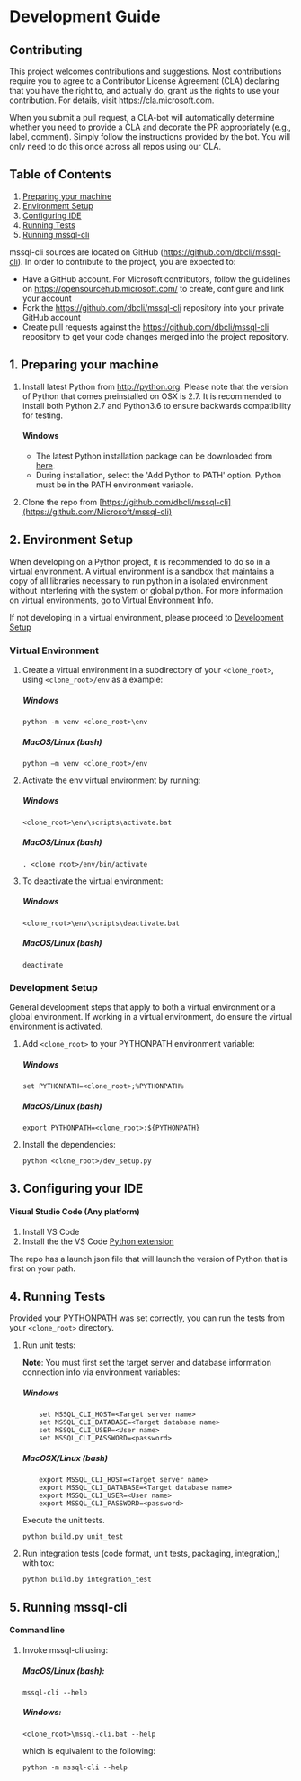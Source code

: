 Development Guide
=================

## Contributing

This project welcomes contributions and suggestions.  Most contributions require you to agree to a
Contributor License Agreement (CLA) declaring that you have the right to, and actually do, grant us
the rights to use your contribution. For details, visit https://cla.microsoft.com.

When you submit a pull request, a CLA-bot will automatically determine whether you need to provide
a CLA and decorate the PR appropriately (e.g., label, comment). Simply follow the instructions
provided by the bot. You will only need to do this once across all repos using our CLA.

## Table of Contents
1. [Preparing your machine](#Preparing_machine)
1. [Environment Setup](#Environment_Setup)
2. [Configuring IDE](#Configure_IDE)
3. [Running Tests](#Running_Tests)
5. [Running mssql-cli](#Run_mssql-cli)


mssql-cli sources are located on GitHub (https://github.com/dbcli/mssql-cli). In order to contribute to the project, you are expected to: 
-	Have a GitHub account. For Microsoft contributors, follow the guidelines on https://opensourcehub.microsoft.com/ to create, configure and link your account
-	Fork the https://github.com/dbcli/mssql-cli repository into your private GitHub account
-	Create pull requests against the https://github.com/dbcli/mssql-cli repository to get your code changes merged into the project repository.

## <a name="Preparing_Machine"></a>1. Preparing your machine
1.	Install latest Python from http://python.org. Please note that the version of Python that comes preinstalled on OSX is 2.7. It is recommended to install both Python 2.7 and Python3.6 to ensure backwards compatibility for testing.
    #### Windows
    - The latest Python installation package can be downloaded from [here](https://www.python.org/downloads/).  
    - During installation, select the 'Add Python to PATH' option.  Python must be in the PATH environment variable.
    
2. Clone the repo from [https://github.com/dbcli/mssql-cli](https://github.com/Microsoft/mssql-cli)

## <a name="Environment_Setup"></a>2. Environment Setup
When developing on a Python project, it is recommended to do so in a virtual environment. A virtual environment is a sandbox that maintains a copy of all libraries necessary to run python in a isolated environment without interfering with the system or global python. For more information on virtual environments, go to [Virtual Environment Info](docs/virtual_environment_info.md).

If not developing in a virtual environment, please proceed to [Development Setup](#Development) 
### Virtual Environment
1. Create a virtual environment in a subdirectory of your `<clone_root>`, using `<clone_root>/env` as a example:
 
     ##### Windows
    ```
    python -m venv <clone_root>\env
    ```
    ##### MacOS/Linux (bash)
    ```
    python –m venv <clone_root>/env
    ```
2.  Activate the env virtual environment by running:

    ##### Windows
    ```
    <clone_root>\env\scripts\activate.bat
    ```
    ##### MacOS/Linux (bash)
    ```
    . <clone_root>/env/bin/activate
    ```
3. To deactivate the virtual environment:

    ##### Windows
    ```
    <clone_root>\env\scripts\deactivate.bat
    ```
    ##### MacOS/Linux (bash)
    ```
    deactivate
    ```
### <a name="Development"></a>Development Setup
General development steps that apply to both a virtual environment or a global environment. If working in a virtual environment, do ensure the virtual environment is activated.
1.  Add `<clone_root>` to your PYTHONPATH environment variable:

    ##### Windows
    ```
    set PYTHONPATH=<clone_root>;%PYTHONPATH%
    ```
    ##### MacOS/Linux (bash)
    ```
    export PYTHONPATH=<clone_root>:${PYTHONPATH}
    ```
2.	Install the dependencies:
    ```
    python <clone_root>/dev_setup.py
    ```
## <a name="Configure_IDE"></a>3. Configuring your IDE

#### Visual Studio Code (Any platform)

1.	Install VS Code
2.	Install the the VS Code [Python extension](https://marketplace.visualstudio.com/items?itemName=donjayamanne.python)

The repo has a launch.json file that will launch the version of Python that is first on your path. 

## <a name="Running_Tests"></a>4. Running Tests
Provided your PYTHONPATH was set correctly, you can run the tests from your `<clone_root>` directory.

1. Run unit tests:
    
    **Note**: You must first set the target server and database information connection info via environment variables:
    ##### Windows
    ```
        set MSSQL_CLI_HOST=<Target server name>
        set MSSQL_CLI_DATABASE=<Target database name>
        set MSSQL_CLI_USER=<User name>
        set MSSQL_CLI_PASSWORD=<password>
    ```
    
    ##### MacOSX/Linux (bash)
    ```
        export MSSQL_CLI_HOST=<Target server name>
        export MSSQL_CLI_DATABASE=<Target database name>
        export MSSQL_CLI_USER=<User name>
        export MSSQL_CLI_PASSWORD=<password>
    ```

    Execute the unit tests.
    ```
    python build.py unit_test
    ```
    
2. Run integration tests (code format, unit tests, packaging, integration,) with tox:

    ```
    python build.by integration_test
    ```

## <a name="Run_mssql-cli"></a>5. Running mssql-cli
#### Command line

1.  Invoke mssql-cli using:

    ##### MacOS/Linux (bash):
    ```
    mssql-cli --help
    ```

    ##### Windows:
    ```
    <clone_root>\mssql-cli.bat --help
    ```
    which is equivalent to the following:
    ```
    python -m mssql-cli --help
    ```
